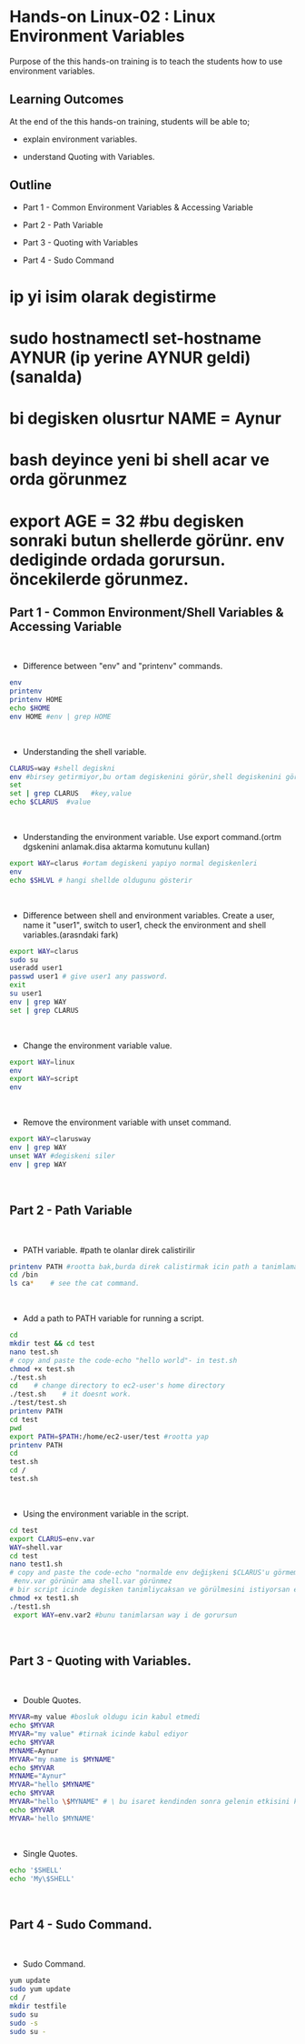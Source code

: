 # Hands-on Linux-02 : Linux Environment Variables

Purpose of the this hands-on training is to teach the students how to use environment variables.

## Learning Outcomes

At the end of the this hands-on training, students will be able to;

- explain environment variables.

- understand Quoting with Variables.

## Outline

- Part 1 - Common Environment Variables & Accessing Variable

- Part 2 - Path Variable

- Part 3 - Quoting with Variables

- Part 4 - Sudo Command
# ip yi isim olarak degistirme
# sudo hostnamectl set-hostname AYNUR (ip yerine AYNUR geldi)(sanalda)
# bi degisken olusrtur NAME = Aynur
# bash deyince yeni bi shell acar ve orda görunmez 
# export AGE = 32 #bu degisken sonraki butun shellerde görünr. env dediginde ordada gorursun. öncekilerde görunmez.

## Part 1 - Common Environment/Shell Variables & Accessing Variable
​
- Difference between "env" and "printenv" commands.
​
```bash
env
printenv
printenv HOME
echo $HOME
env HOME #env | grep HOME
```
​
- Understanding the shell variable.
​
```bash
CLARUS=way #shell degiskni
env #birsey getirmiyor,bu ortam degiskenini görür,shell degiskenini görmez)
set
set | grep CLARUS   #key,value
echo $CLARUS  #value
```
​
- Understanding the environment variable. Use export command.(ortm dgskenini anlamak.disa aktarma komutunu kullan)
​
```bash
export WAY=clarus #ortam degiskeni yapiyo normal degiskenleri
env
echo $SHLVL # hangi shellde oldugunu gösterir

```
​
- Difference between shell and environment variables. Create a user, name it "user1", switch to user1, check the environment and shell variables.(arasndaki fark)
​
```bash
export WAY=clarus
sudo su
useradd user1
passwd user1 # give user1 any password.
exit
su user1
env | grep WAY
set | grep CLARUS
```
​
- Change the environment variable value.
​
```bash
export WAY=linux
env
export WAY=script
env
```

​
- Remove the environment variable with unset command.
​
```bash
export WAY=clarusway
env | grep WAY
unset WAY #degiskeni siler 
env | grep WAY
```
​
## Part 2 - Path Variable
​
- PATH variable. #path te olanlar direk calistirilir
​
```bash
printenv PATH #rootta bak,burda direk calistirmak icin path a tanimlamak lazim
cd /bin
ls ca*    # see the cat command.
```
​
- Add a path to PATH variable for running a script.
​
```bash
cd
mkdir test && cd test
nano test.sh
# copy and paste the code-echo "hello world"- in test.sh
chmod +x test.sh
./test.sh
cd    # change directory to ec2-user's home directory
./test.sh    # it doesnt work. 
./test/test.sh
printenv PATH
cd test
pwd
export PATH=$PATH:/home/ec2-user/test #rootta yap
printenv PATH
cd
test.sh
cd /
test.sh
```
​
- Using the environment variable in the script.
​
```bash
cd test
export CLARUS=env.var
WAY=shell.var
cd test
nano test1.sh
# copy and paste the code-echo "normalde env değişkeni $CLARUS'u görmemiz gerekir ancak muhtemelen $WAY shell değişkenini göremiyoruz "
 #env.var görünür ama shell.var görünmez
# bir script icinde degisken tanimliycaksan ve görülmesini istiyorsan env tanimlamalisin
chmod +x test1.sh
./test1.sh
 export WAY=env.var2 #bunu tanimlarsan way i de gorursun
```
​
## Part 3 - Quoting with Variables.
​
- Double Quotes.
​
```bash
MYVAR=my value #bosluk oldugu icin kabul etmedi
echo $MYVAR
MYVAR="my value" #tirnak icinde kabul ediyor
echo $MYVAR 
MYNAME=Aynur 
MYVAR="my name is $MYNAME"
echo $MYVAR
MYNAME="Aynur"
MYVAR="hello $MYNAME"
echo $MYVAR
MYVAR="hello \$MYNAME" # \ bu isaret kendinden sonra gelenin etkisini kaldirirken ' ' icindekilerin tamaminin etkisini kaldirir
echo $MYVAR
MYVAR='hello $MYNAME'
```
​
- Single Quotes.
​
```bash
echo '$SHELL'
echo 'My\$SHELL'
```
​
## Part 4 - Sudo Command. 

​
- Sudo Command. 
​
```bash 
yum update
sudo yum update
cd /
mkdir testfile
sudo su
sudo -s
sudo su -
```